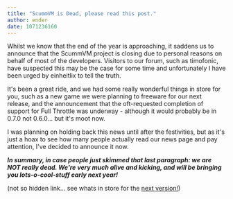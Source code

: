 ```yaml
---
title: "ScummVM is Dead, please read this post."
author: ender
date: 1071236160
---
```


Whilst we know that the end of the year is approaching, it saddens us to announce that the ScummVM project is closing due to personal reasons on behalf of most of the developers. Visitors to our forum, such as timofonic, have suspected this may be the case for some time and unfortunately I have been urged by einheitlix to tell the truth.

It's been a great ride, and we had some really wonderful things in store for you, such as a new game we were planning to freeware for our next release, and the announcement that the oft-requested completion of support for Full Throttle was underway - although it would probably be in 0.7.0 not 0.6.0... but it's moot now.

I was planning on holding back this news until after the festivities, but as it's just a hoax to see how many people actually read our news page and pay attention, I've decided to announce it now.

***In summary, in case people just skimmed that last paragraph: we are NOT really dead. We're very much alive and kicking, and will be bringing you lots-o-cool-stuff early next year!***

(not so hidden link... see whats in store for the [next version!](https://github.com/scummvm/scummvm/raw/84247d9797ecee43205a5f64c1d5f555e8c69f3d/NEWS))
